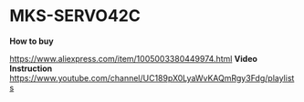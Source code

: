 # MKS-SERVO42C
**How to buy**

https://www.aliexpress.com/item/1005003380449974.html
**Video Instruction**
https://www.youtube.com/channel/UC189pX0LyaWvKAQmRgy3Fdg/playlists
